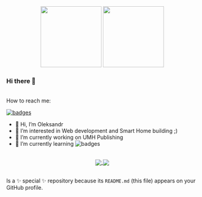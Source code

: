 <div align="center">
<img src="https://github-readme-stats.vercel.app/api?username=risozhor&show_icons=true&theme=merko" height="160px" />
<img src="https://github-readme-stats.vercel.app/api/top-langs/?username=risozhor&layout=compact&theme=merko&langs_count=8" height="160px" />
</div>



### Hi there 👋
  
  
<br>
How to reach me:

[![badges](https://badges.aleen42.com/src/telegram.svg)](https://t.me/risozhor) 


- 👋 Hi, I’m Oleksandr
- 👀 I’m interested in Web development and Smart Home building ;)
- 🔭 I’m currently working on UMH Publishing
- 🌱 I’m currently learning ![badges](https://badges.aleen42.com/src/angular.svg)


<br>

<div align="center">
<a href="https://github.com/risozhor">
  <img align="center" src="https://github-readme-stats.vercel.app/api/pin/?username=risozhor&repo=risozhor&theme=dark&show_icons=true&show_owner=true" />
</a>
 <a href="https://github.com/risozhor/ha-config">
  <img align="center" src="https://github-readme-stats.vercel.app/api/pin/?username=risozhor&repo=ha-config&theme=dark&show_icons=true&show_owner=true" />
</a>
</div>
<br>
<!--- - 💞️ I’m looking to collaborate on ...--->

Is a ✨ special ✨ repository because its `README.md` (this file) appears on your GitHub profile.



<!-- Shield -->
[ha-version-shield]: https://img.shields.io/badge/Home%20Assistant-2022.7.7-blue.svg
[maintenance-shield]: https://img.shields.io/maintenance/yes/2022.svg


<!-- Repository links -->

[home-assistant]: https://home-assistant.io
[smarthome]: https://github.com/risozhor/ha-config
[smarthomes]: https://github.com/risozhor?tab=repositories&q=ha-config

<!-- Products -->


<!-- Blogs -->
